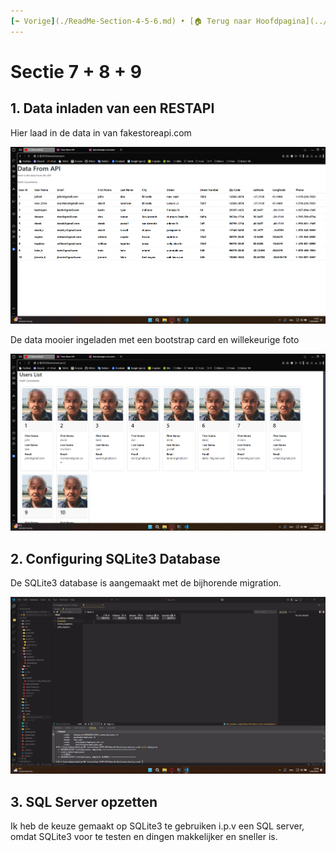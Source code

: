 ```yaml
---
[⬅️ Vorige](./ReadMe-Section-4-5-6.md) • [🏠 Terug naar Hoofdpagina](../ReadMe.md) • [Volgende ➡️](./ReadMe-Section-10-11.md)
---
```


# Sectie 7 + 8 + 9

## 1. Data inladen van een RESTAPI

Hier laad in de data in van fakestoreapi.com

![](../images/restapi-1.png)

De data mooier ingeladen met een bootstrap card en willekeurige foto

![](../images/restapi-2.png)

## 2. Configuring SQLite3 Database

De SQLite3 database is aangemaakt met de bijhorende migration.

![](../images/crud-1.png)

## 3. SQL Server opzetten

Ik heb de keuze gemaakt op SQLite3 te gebruiken i.p.v een SQL server, omdat SQLite3 voor te testen en dingen makkelijker en sneller is.
